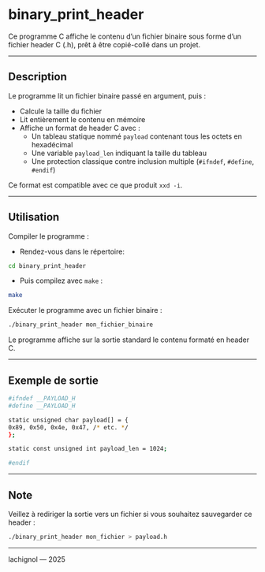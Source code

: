 # binary_print_header

Ce programme C affiche le contenu d’un fichier binaire sous forme d’un fichier header C (.h), prêt à être copié-collé dans un projet.

---

## Description

Le programme lit un fichier binaire passé en argument, puis :

- Calcule la taille du fichier
- Lit entièrement le contenu en mémoire
- Affiche un format de header C avec :
  - Un tableau statique nommé `payload` contenant tous les octets en hexadécimal
  - Une variable `payload_len` indiquant la taille du tableau
  - Une protection classique contre inclusion multiple (`#ifndef`, `#define`, `#endif`)

Ce format est compatible avec ce que produit `xxd -i`.

---

## Utilisation

Compiler le programme :

- Rendez-vous dans le répertoire:

``` bash
cd binary_print_header
```
- Puis compilez avec `make` :

``` bash
make
```



Exécuter le programme avec un fichier binaire :

```bash
./binary_print_header mon_fichier_binaire
```



Le programme affiche sur la sortie standard le contenu formaté en header C.

---

## Exemple de sortie


```bash
#ifndef __PAYLOAD_H
#define __PAYLOAD_H

static unsigned char payload[] = {
0x89, 0x50, 0x4e, 0x47, /* etc. */
};

static const unsigned int payload_len = 1024;

#endif
```
---

## Note

Veillez à rediriger la sortie vers un fichier si vous souhaitez sauvegarder ce header :


```bash
./binary_print_header mon_fichier > payload.h
```
---

lachignol — 2025


